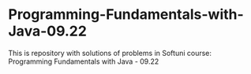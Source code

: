 # Programming-Fundamentals-with-Java-09.22
This is repository with solutions of problems in Softuni course: Programming Fundamentals with Java - 09.22
